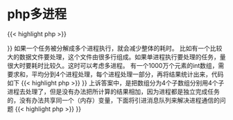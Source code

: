 # php多进程

{{< highlight php  >}}
<?php
$pid = pcntl_fork();
//父进程和子进程都会执行下面代码
if ($pid == -1) {
        //错误处理：创建子进程失败时返回-1.
         die('could not fork');
} else if ($pid) {
         //父进程会得到子进程号，所以这里是父进程执行的逻辑
         pcntl_wait($status); //等待子进程中断，防止子进程成为僵尸进程。
} else {
         //子进程得到的$pid为0, 所以这里是子进程执行的逻辑。
}

{{< / highlight >}}

如果一个任务被分解成多个进程执行，就会减少整体的耗时。
比如有一个比较大的数据文件要处理，这个文件由很多行组成。如果单进程执行要处理的任务，量很大时要耗时比较久。这时可以考虑多进程。

有一个1000万个元素的int数组，需要求和，平均分到4个进程处理，每个进程处理一部分，再将结果统计出来，代码如下

{{< highlight php >}}

  <?php

  $arrint = [0,1,2,3,4,5,6,7,8,9,10,11,12,13,14,15];//假设很多
  $arrint = array_chunk($arrint,4,TRUE);
  for ($i = 0; $i < 4; $i++){
      	$pid = pcntl_fork();
  if ($pid == -1) {
     	die("could not fork");
  } elseif ($pid) {
      	echo $pid;
      	echo "I'm the Parent $i\n";
  } else {
       	// 子进程处理
      	// $content = file_get_contents("prefix_name0".$i);
     	$psum = array_sum($arrint[$i]);
      	echo $psum . "\n";分别输出子进程的部分求和数字，但是无法进行想加，因为进程互相独立
     	exit;// 一定要注意退出子进程,否则pcntl_fork() 会被子进程再fork,带来处理上的影响。
       	}
  }
          
  // 等待子进程执行结
  while (pcntl_waitpid(0, $status) != -1) {
      	$status = pcntl_wexitstatus($status);
      	echo "Child $status completed\n";
  }
{{< / highlight >}}

上诉答案中，是把数组分为4个子数组分别用4个子进程去处理了，但是没有办法把所计算的结果相加，因为进程都是独立完成任务的，没有办法共享同一个（内存）变量，下面将引进消息队列来解决进程通信的问题

{{< highlight php >}}

  <?php
  $arrint = [0,1,2,3,4,5,6,7,8,9,10,11,12,13,14,15];//假设很多
  $arrint = array_chunk($arrint,4,TRUE);//把数组分为4个

  // 创建消息队列,以及定义消息类型(类似于数据库中的库)
  $id = ftok(__FILE__,'m');//生成文件key，唯一
  $msgQueue = msg_get_queue($id);
  const MSG_TYPE = 1;
  msg_send($msgQueue,MSG_TYPE,'0');//给消息队列一个默认值0，必须是字符串类型

  //fork出四个子进程
  for ($i = 0; $i < 4; $i++){
   		$pid = pcntl_fork();
      	if ($pid == -1) {
          	die("could not fork");
      	} elseif ($pid) {
         	echo $pid;
          	echo "I'm the Parent $i\n";
      	} else {
      		// 子进程处理逻辑，相互独立，解决办法，放到内存消息队列中
          	$part = array_sum($arrint[$i]);
          	implode_sum($part);//合成计算出的sum
          	exit;// 一定要注意退出子进程,否则pcntl_fork() 会被子进程再fork,带来处理上的影响。
    	}
  }
          
  function implode_sum($part){
     	global $msgQueue;
      	msg_receive($msgQueue,MSG_TYPE,$msgType,1024,$sum);//获取消息队列中的值，最后一个参数为队列中的值
      	$sum = intval($sum) + $part;
      	msg_send($msgQueue,MSG_TYPE,$sum);//发送每次计算的结果给消息队列
  }
      
  // 等待子进程执行结束
  while (pcntl_waitpid(0, $status) != -1) {
      	$status = pcntl_wexitstatus($status);
      	$pid = posix_getpid();
      	echo "Child $status completed\n";
  }
      
  //所有子进程结束后，再取出最后在队列中的值，就是int数组的和
  msg_receive($msgQueue,MSG_TYPE,$msgType,1024,$sum);
  echo $sum;//输出120

{{< / highlight >}}



